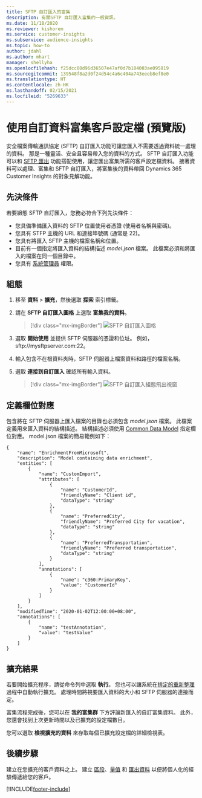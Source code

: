 ```yaml
---
title: SFTP 自訂匯入的富集
description: 有關SFTP 自訂匯入富集的一般資訊。
ms.date: 11/18/2020
ms.reviewer: kishorem
ms.service: customer-insights
ms.subservice: audience-insights
ms.topic: how-to
author: jdahl
ms.author: mhart
manager: shellyha
ms.openlocfilehash: f25dcc08d96d36507e47af0d7b184003ae095819
ms.sourcegitcommit: 139548f8a2d0f24d54c4a6c404a743eeeb8ef8e0
ms.translationtype: HT
ms.contentlocale: zh-HK
ms.lasthandoff: 02/15/2021
ms.locfileid: "5269633"
---
```

# <a name="enrich-customer-profiles-with-custom-data-preview"></a>使用自訂資料富集客戶設定檔 (預覽版)

安全檔案傳輸通訊協定 (SFTP) 自訂匯入功能可讓您匯入不需要透過資料統一處理的資料。 那是一種靈活、安全且容易帶入您的資料的方式。 SFTP 自訂匯入功能可以和 [SFTP 匯出](export-sftp.md) 功能搭配使用，讓您匯出富集所需的客戶設定檔資料。 接著資料可以處理、富集和 SFTP 自訂匯入，將富集後的資料帶回 Dynamics 365 Customer Insights 的對象見解功能。

## <a name="prerequisites"></a>先決條件

若要組態 SFTP 自訂匯入，您務必符合下列先決條件：

- 您具備準備匯入資料的 SFTP 位置使用者憑證 (使用者名稱與密碼)。
- 您具有 STFP 主機的 URL 和連接埠號碼 (通常是 22)。
- 您具有將匯入 SFTP 主機的檔案名稱和位置。
- 目前有一個指定將匯入資料的結構描述 *model.json* 檔案。 此檔案必須和將匯入的檔案在同一個目錄中。
- 您具有 [系統管理員](permissions.md#administrator) 權限。

## <a name="configuration"></a>組態

1. 移至 **資料** > **擴充**，然後選取 **探索** 索引標籤。

1. 請在 **SFTP 自訂匯入圖格** 上選取 **富集我的資料**。

   > [!div class="mx-imgBorder"]
   > ![SFTP 自訂匯入圖格](media/SFTP_Custom_Import_tile.png "SFTP 自訂匯入圖格")

1. 選取 **開始使用** 並提供 SFTP 伺服器的憑證和位址。 例如，sftp://mysftpserver.com:22。

1. 輸入包含不在根資料夾時，SFTP 伺服器上檔案資料和路徑的檔案名稱。

1. 選取 **連接到自訂匯入** 確認所有輸入資料。

   > [!div class="mx-imgBorder"]
   > ![SFTP 自訂匯入組態飛出視窗](media/SFTP_Custom_Import_Configuration_flyout.png "SFTP 自訂匯入組態飛出視窗")

## <a name="defining-field-mappings"></a>定義欄位對應 

包含將在 SFTP 伺服器上匯入檔案的目錄也必須包含 *model.json* 檔案。 此檔案定義用來匯入資料的結構描述。 結構描述必須使用 [Common Data Model](https://docs.microsoft.com/common-data-model/) 指定欄位對應。 model.json 檔案的簡易範例如下：

```
{
    "name": "EnrichmentFromMicrosoft",
    "description": "Model containing data enrichment",
    "entities": [
        {
            "name": "CustomImport",
            "attributes": [
                {
                    "name": "CustomerId",
                    "friendlyName": "Client id",
                    "dataType": "string"
                },
                {
                    "name": "PreferredCity",
                    "friendlyName": "Preferred City for vacation",
                    "dataType": "string"
                },
                {
                    "name": "PreferredTransportation",
                    "friendlyName": "Preferred transportation",
                    "dataType": "string"
                }
            ],
            "annotations": [
                {
                    "name": "c360:PrimaryKey",
                    "value": "CustomerId"
                }
            ]
        }
    ],
    "modifiedTime": "2020-01-02T12:00:00+08:00",
    "annotations": [
        {
            "name": "testAnnotation",
            "value": "testValue"
        }
    ]
}
```

## <a name="enrichment-results"></a>擴充結果

若要開始擴充程序，請從命令列中選取 **執行**。 您也可以讓系統在[排定的重新整理](system.md#schedule-tab)過程中自動執行擴充。 處理時間將視要匯入資料的大小和 SFTP 伺服器的連接而定。

富集流程完成後，您可以在 **我的富集群** 下方評論新匯入的自訂富集資料。 此外，您還會找到上次更新時間以及已擴充的設定檔數目。

您可以選取 **檢視擴充的資料** 來存取每個已擴充設定檔的詳細檢視表。

## <a name="next-steps"></a>後續步驟

建立在您擴充的客戶資料之上。 建立 [區段](segments.md)、[量值](measures.md) 和 [匯出資料](export-destinations.md) 以便將個人化的經驗傳遞給您的客戶。




[!INCLUDE[footer-include](../includes/footer-banner.md)]